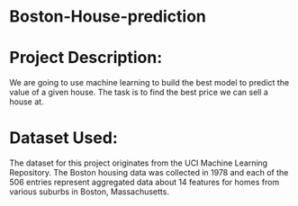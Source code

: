 # Boston-House-prediction

# Project Description: 
We are going to use machine learning to build the best model to predict the value of a given house. The task is to find the best price we can sell a house at. 

# Dataset Used:
The dataset for this project originates from the UCI Machine Learning Repository. The Boston housing data was collected in 1978 and each of the 506 entries represent aggregated data about 14 features for homes from various suburbs in Boston, Massachusetts.
